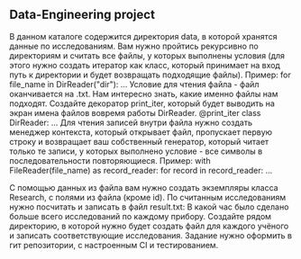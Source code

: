 ## Data-Engineering project
В данном каталоге содержится директория data, в которой хранятся данные по исследованиям. 
Вам нужно пройтись рекурсивно по директориям и считать все файлы, у которых выполнены условия (для этого нужно создать 
итератор как класс, который принимает на вход путь к директории и будет возвращать подходящие файлы). 
Пример:
for file_name in DirReader("dir"):
    ...
Условие для чтения файла - файл оканчивается на .txt. 
Нам интересно знать, какие именно файлы нам подходят. Создайте декоратор print_iter, который будет выводить на экран имена файлов 
вовремя работы DirReader.
@print_iter
class DirReader:
    ...
Для чтения записей внутри файла нужно создать менеджер контекста, который открывает файл, 
пропускает первую строку и возвращает ваш собственный генератор, который читает только те записи, 
у которых выполнено условие - все символы в последовательности повторяющиеся.
Пример:
with FileReader(file_name) as record_reader:
    for record in record_reader:
        ...   

С помощью данных из файла вам нужно создать экземпляры класса Research, с полями из файла (кроме id). 
По считанным исследованиям нужно посчитать и записать в файл result.txt: В какой час было сделано больше всего исследований по каждому прибору.
Создайте рядом директорию, в которой нужно будет создать файл для каждого учёного и записать соответствующие
исследования.
Задание нужно оформить в гит репозитории, с настроенным CI и тестированием.
